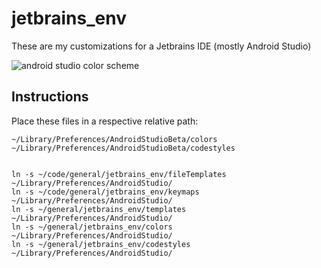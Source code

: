 jetbrains_env
=============

These are my customizations for a Jetbrains IDE (mostly Android Studio)

![android studio color scheme](https://raw.githubusercontent.com/kaushikgopal/jetbrains_env/master/jetbrains_env_screenshot.png)


## Instructions

Place these files in a respective relative path:

    ~/Library/Preferences/AndroidStudioBeta/colors
    ~/Library/Preferences/AndroidStudioBeta/codestyles


    ln -s ~/code/general/jetbrains_env/fileTemplates ~/Library/Preferences/AndroidStudio/
    ln -s ~/code/general/jetbrains_env/keymaps ~/Library/Preferences/AndroidStudio/
    ln -s ~/general/jetbrains_env/templates ~/Library/Preferences/AndroidStudio/
    ln -s ~/general/jetbrains_env/colors ~/Library/Preferences/AndroidStudio/
    ln -s ~/general/jetbrains_env/codestyles ~/Library/Preferences/AndroidStudio/
